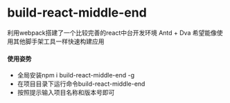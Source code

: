 # build-react-middle-end
利用webpack搭建了一个比较完善的react中台开发环境
Antd + Dva
希望能像使用其他脚手架工具一样快速构建应用

#### 使用姿势
- 全局安装npm i build-react-middle-end -g
- 在项目目录下运行命令build-react-middle-end
- 按照提示输入项目名称和版本号即可

